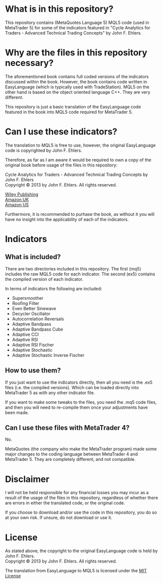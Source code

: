 # What is in this repository?

This repository contains (MetaQuotes Language 5) MQL5 code (used in MetaTrader 5) for some of the indicators featured in "Cycle Analytics for Traders - Advanced Technical Trading Concepts" by John F. Ehlers.

# Why are the files in this repository necessary?

The aforementioned book contains full coded versions of the indicators discussed within the book. However, the book contains code written in EasyLanguage (which 
is typically used with TradeStation). MQL5 on the other hand is based on the object oriented language C++. They are very different.

This repository is just a basic translation of the EasyLanguage code featured in the book into MQL5 code required for MetaTrader 5.

# Can I use these indicators?

The translation to MQL5 is free to use, however, the original EasyLanguage code is copyrighted by John F. Ehlers. 

Therefore, as far as I am aware it would be required to own a copy of the original book before usage of the files in this repository:

Cycle Analytics for Traders - Advanced Technical Trading Concepts by John F. Ehlers\
Copyright © 2013 by John F. Ehlers. All rights reserved.

[Wiley Publishing](https://www.wiley.com/en-us/Cycle+Analytics+for+Traders%3A+Advanced+Technical+Trading+Concepts%2C+%2B+Downloadable+Software-p-9781118728604)\
[Amazon UK](https://www.amazon.co.uk/Cycle-Analytics-Traders-Technical-Downloadable/dp/1118728513/)\
[Amazon US](https://www.amazon.com/Cycle-Analytics-Traders-Downloadable-Software/dp/1118728513)

Furthermore, it is recommended to purhase the book, as without it you will have no insight into the applicability of each of the indicators.

# Indicators

## What is included?

There are two directories included in this repository. The first (mq5) includes the raw MQL5 code for each indicator. The second
(ex5) contains the compiled version of each indicator.

In terms of indicators the following are included:

- Supersmoother
- Roofing Filter
- Even Better Sinewave
- Decycler Oscillator
- Autocorrelation Reversals
- Adaptive Bandpass
- Adaptive Bandpass Cube
- Adaptive CCI
- Adaptive RSI
- Adaptive RSI Fischer
- Adaptive Stochastic
- Adaptive Stochastic Inverse Fischer

## How to use them?

If you just want to use the indicators directly, then all you need is the .ex5 files (i.e. the compiled versions). Which can be
loaded directly into MetaTrader 5 as with any other indicator file.

If you want to make some tweaks to the files, you need the .mq5 code files, and then you will need to re-compile them once your
adjustments have been made.

## Can I use these files with MetaTrader 4?

No.

MetaQuotes (the company who make the MetaTrader program) made some major changes to the coding language between MetaTrader 4 
and MetaTrader 5. They are completely different, and not compatible.

# Disclaimer

I will not be held responsible for any financial losses you may incur as a result of the usage of the files in this repository, 
regardless of whether there are errors in either the translated code, or the original code.

If you choose to download and/or use the code in this repository, you do so at your own risk. If unsure, do not download or use it.

# License

As stated above, the copyright to the original EasyLanguage code is held by John F. Ehlers.\
Copyright © 2013 by John F. Ehlers. All rights reserved.

The translation from EasyLanguage to MQL5 is licensed under the [MIT License](LICENSE.md)